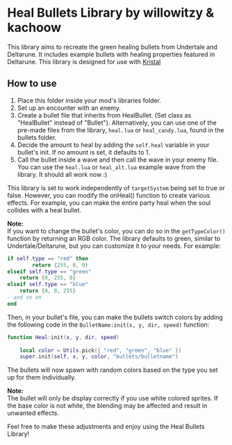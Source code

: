 # Heal Bullets Library by willowitzy & kachoow  

This library aims to recreate the green healing bullets from Undertale and Deltarune. It includes example bullets with healing properties featured in Deltarune. This library is designed for use with [Kristal](https://github.com/KristalTeam/Kristal)  
  
## How to use  
  
1) Place this folder inside your mod's libraries folder.   
2) Set up an encounter with an enemy.  
3) Create a bullet file that inherits from HealBullet. (Set class as "HealBullet" instead of "Bullet"). Alternatively, you can use one of the pre-made files from the library, `heal.lua` or `heal_candy.lua`, found in the bullets folder.  
4) Decide the amount to heal by adding the `self.heal` variable in your bullet's init. If no amount is set, it defaults to 1.  
5) Call the bullet inside a wave and then call the wave in your enemy file. You can use the `heal.lua` or `heal_alt.lua` example wave from the library. It should all work now :)  
  
This library is set to work independently of `targetSystem` being set to true or false. However, you can modify the onHeal() function to create various effects. For example, you can make the entire party heal when the soul collides with a heal bullet.   
  
**Note:**  
If you want to change the bullet's color, you can do so in the `getTypeColor()` function by returning an RGB color. The library defaults to green, similar to Undertale/Deltarune, but you can customize it to your needs. For example:
```lua 
if self.type == "red" then  
        return {255, 0, 0}  
elseif self.type == "green"  
	return {0, 255, 0}  
elseif self.type == "blue"  
	return {0, 0, 255}  
--and so on  
end  
```

Then, in your bullet's file, you can make the bullets switch colors by adding the following code in the `BulletName:init(x, y, dir, speed)` function:
```lua
function Heal:init(x, y, dir, speed)  
  
    local color = Utils.pick({ "red", "green", "blue" })  
    super.init(self, x, y, color, "bullets/bulletname")  
```
  
The bullets will now spawn with random colors based on the type you set up for them individually.
  
 
**Note:**  
The bullet will only be display correctly if you use white colored sprites. If the base color is not white, the blending may be affected and result in unwanted effects.

Feel free to make these adjustments and enjoy using the Heal Bullets Library!
